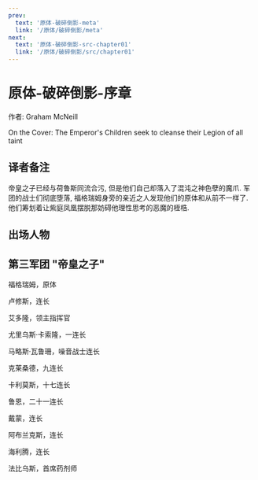 ```yaml
---
prev:
  text: '原体-破碎倒影-meta'
  link: '/原体/破碎倒影/meta'
next:
  text: '原体-破碎倒影-src-chapter01'
  link: '/原体/破碎倒影/src/chapter01'
---
```


# 原体-破碎倒影-序章

作者: Graham McNeill

On the Cover: The Emperor's Children seek to cleanse their Legion of all taint

## 译者备注

帝皇之子已经与荷鲁斯同流合污, 但是他们自己却落入了混沌之神色孽的魔爪. 军团的战士们彻底堕落, 福格瑞姆身旁的亲近之人发现他们的原体和从前不一样了. 他们筹划着让紫庭凤凰摆脱那妨碍他理性思考的恶魔的桎梏.

## 出场人物

## 第三军团 "帝皇之子"

福格瑞姆，原体

卢修斯，连长

艾多隆，领主指挥官

尤里乌斯·卡索隆，一连长

马略斯·瓦鲁珊，噪音战士连长

克莱桑德，九连长

卡利莫斯，十七连长

鲁恩，二十一连长

戴蒙，连长

阿布兰克斯，连长

海利腾，连长

法比乌斯，首席药剂师
